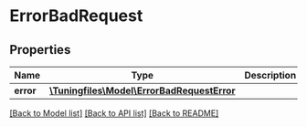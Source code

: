 # ErrorBadRequest

## Properties
Name | Type | Description | Notes
------------ | ------------- | ------------- | -------------
**error** | [**\Tuningfiles\Model\ErrorBadRequestError**](ErrorBadRequestError.md) |  | [optional] 

[[Back to Model list]](../README.md#documentation-for-models) [[Back to API list]](../README.md#documentation-for-api-endpoints) [[Back to README]](../README.md)

